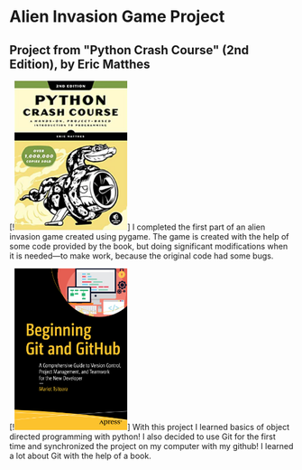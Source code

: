 # Alien Invasion Game Project
## Project from "Python Crash Course" (2nd Edition), by Eric Matthes

[!<img src="readme_images/p_crashcourse.png" width="200" align=”left”/>]
I completed the first part of an alien invasion game created using pygame. The game is created with the help of
some code provided by the book, but doing significant modifications when it is needed—to make work, because
the original code had some bugs.

[!<img src="readme_images/beggining_git.png" width="200" align=”left”/>]
With this project I learned basics of object directed programming with python! I also decided to use Git
for the first time and synchronized the project on my computer with my github! I learned a lot about Git
with the help of a book.